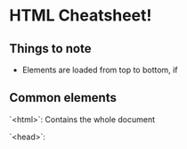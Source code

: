 # HTML Cheatsheet!

## Things to note

* Elements are loaded from top to bottom, if 


## Common elements

\`&lt;html&gt;\`: Contains the whole document

\`&lt;head&gt;\`: 





